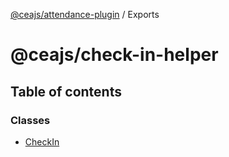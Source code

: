 [@ceajs/attendance-plugin](README.md) / Exports

# @ceajs/check-in-helper

## Table of contents

### Classes

- [CheckIn](classes/CheckIn.md)
